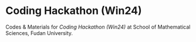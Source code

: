 # Coding Hackathon (Win24)

Codes & Materials for *Coding Hackathon (Win24)* at School of Mathematical Sciences, Fudan University.